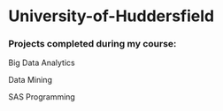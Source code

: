 # University-of-Huddersfield

### Projects completed during my course:

Big Data Analytics 

Data Mining

SAS Programming
